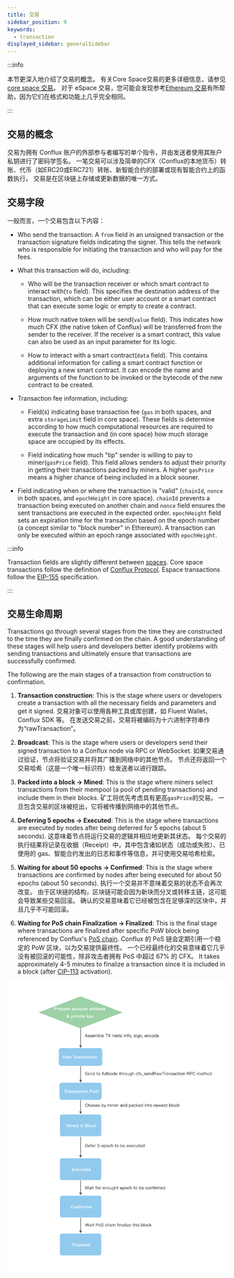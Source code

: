 ```yaml
---
title: 交易
sidebar_position: 9
keywords:
  - transaction
displayed_sidebar: generalSidebar
---
```


:::info

本节更深入地介绍了交易的概念。 有关Core Space交易的更多详细信息，请参见[core space 交易](../../core/learn/core-space-basics/core-transactions.md)。 对于 eSpace 交易，您可能会发现参考[Ethereum 交易](https://ethereum.org/developers/docs/transactions/)有所帮助，因为它们在格式和功能上几乎完全相同。

:::

## 交易的概念

交易为拥有 Conflux 账户的外部参与者编写的单个指令，并由发送者使用其账户私钥进行了密码学签名。 一笔交易可以涉及简单的CFX（Conflux的本地货币）转账、代币（如ERC20或ERC721）转账、新智能合约的部署或现有智能合约上的函数执行。 交易是在区块链上存储或更新数据的唯一方式。

## 交易字段

一般而言，一个交易包含以下内容：

- Who send the transaction: A `from` field in an unsigned transaction or the transaction signature fields indicating the signer. This tells the network who is responsible for initiating the transaction and who will pay for the fees.

- What this transaction will do, including:

  - Who will be the transaction receiver or which smart contract to interact with(`to` field). This specifies the destination address of the transaction, which can be either user account or a smart contract that can execute some logic or empty to create a contract.

  -  How much native token will be send(`value` field). This indicates how much CFX (the native token of Conflux) will be transferred from the sender to the receiver. If the receiver is a smart contract, this value can also be used as an input parameter for its logic.

  -  How to interact with a smart contract(`data` field). This contains additional information for calling a smart contract function or deploying a new smart contract. It can encode the name and arguments of the function to be invoked or the bytecode of the new contract to be created.

-  Transaction fee information, including:
   - Field(s) indicating base transaction fee (`gas` in both spaces, and extra `storageLimit` field in core space). These fields is determine according to how much computational resources are required to execute the transaction and (in core space) how much storage space are occupied by its effects.

   -  Field indicating how much "tip" sender is willing to pay to miner(`gasPrice` field). This field allows senders to adjust their priority in getting their transactions packed by miners. A higher `gasPrice` means a higher chance of being included in a block sooner.

- Field indicating when or where the transaction is "valid" (`chainId`, `nonce` in both spaces, and `epochHeight` in core space). `chainId` prevents a transaction being executed on another chain and `nonce` field ensures the sent transactions are executed in the expected order. `epochHeight` field sets an expiration time for the transaction based on the epoch number (a concept similar to "block number" in Ethereum). A transaction can only be executed within an epoch range associated with `epochHeight`.

:::info

Transaction fields are slightly different between [spaces](./spaces.md). Core space transactions follow the definition of [Conflux Protocol](https://www.confluxnetwork.org/files/Conflux_Protocol_Specification.pdf). Espace transactions follow the [EIP-155](https://eips.ethereum.org/EIPS/eip-155) specification.

:::

## 交易生命周期

Transactions go through several stages from the time they are constructed to the time they are finally confirmed on the chain. A good understanding of these stages will help users and developers better identify problems with sending transactions and ultimately ensure that transactions are successfully confirmed.

The following are the main stages of a transaction from construction to confirmation.

1. **Transaction construction**: This is the stage where users or developers create a transaction with all the necessary fields and parameters and get it signed. 交易对象可以使用各种工具或库创建，如 Fluent Wallet、Conflux SDK 等。 在发送交易之前，交易将被编码为十六进制字符串作为“rawTransaction”。

2. **Broadcast**: This is the stage where users or developers send their signed transaction to a Conflux node via RPC or WebSocket. 如果交易通过验证，节点将验证交易并将其广播到网络中的其他节点。 节点还将返回一个交易哈希（这是一个唯一标识符）给发送者以进行跟踪。

3. **Packed into a block -> Mined**: This is the stage where miners select transactions from their mempool (a pool of pending transactions) and include them in their blocks. 矿工将优先考虑具有更高`gasPrice`的交易。 一旦包含交易的区块被挖出，它将被传播到网络中的其他节点。

4. **Deferring 5 epochs -> Executed**: This is the stage where transactions are executed by nodes after being deferred for 5 epochs (about 5 seconds). 这意味着节点将运行交易的逻辑并相应地更新其状态。 每个交易的执行结果将记录在收据（Receipt）中，其中包含诸如状态（成功或失败）、已使用的 gas、智能合约发出的日志和事件等信息，并可使用交易哈希检索。

5. **Waiting for about 50 epochs -> Confirmed**: This is the stage where transactions are confirmed by nodes after being executed for about 50 epochs (about 50 seconds). 执行一个交易并不意味着交易的状态不会再次改变。 由于区块链的结构，区块链可能会因为新块而分叉或转移主链，这可能会导致某些交易回滚。 确认的交易意味着它已经被包含在足够深的区块中，并且几乎不可能回滚。

6. **Waiting for PoS chain Finalization -> Finalized**: This is the final stage where transactions are finalized after specific PoW block being referenced by Conflux's [PoS chain](./consensus-mechanisms/proof-of-stake/pos_overview.md). Conflux 的 PoS 链会定期引用一个稳定的 PoW 区块，以为交易提供最终性。 一个已经最终化的交易意味着它几乎没有被回滚的可能性，除非攻击者拥有 PoS 中超过 67% 的 CFX。 It takes approximately 4-5 minutes to finalize a transaction since it is included in a block (after [CIP-113](https://github.com/Conflux-Chain/CIPs/blob/master/CIPs/cip-113.md) activation).

![Transaction](./img/transaction-stages)
